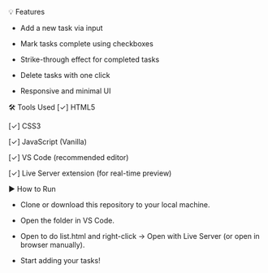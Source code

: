 💡 Features
* Add a new task via input

* Mark tasks complete using checkboxes

* Strike-through effect for completed tasks

* Delete tasks with one click

* Responsive and minimal UI

🛠️ Tools Used
[✓] HTML5

[✓] CSS3

[✓] JavaScript (Vanilla)

[✓] VS Code (recommended editor)

[✓] Live Server extension (for real-time preview)

▶️ How to Run
- Clone or download this repository to your local machine.

- Open the folder in VS Code.

- Open to do list.html and right-click → Open with Live Server (or open in browser manually).

- Start adding your tasks!
